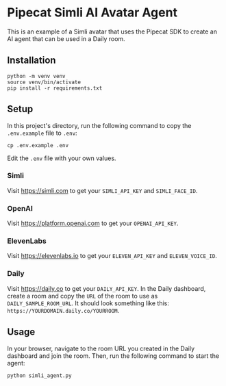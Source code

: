# Pipecat Simli AI Avatar Agent

This is an example of a Simli avatar that uses the Pipecat SDK to create an AI agent that can be used in a Daily room.

## Installation

```console
python -m venv venv
source venv/bin/activate
pip install -r requirements.txt
```

## Setup

In this project's directory, run the following command to copy the `.env.example` file to `.env`:

```console
cp .env.example .env
```

Edit the `.env` file with your own values.

### Simli

Visit https://simli.com to get your `SIMLI_API_KEY` and `SIMLI_FACE_ID`.

### OpenAI

Visit https://platform.openai.com to get your `OPENAI_API_KEY`.

### ElevenLabs

Visit https://elevenlabs.io to get your `ELEVEN_API_KEY` and `ELEVEN_VOICE_ID`.

### Daily

Visit https://daily.co to get your `DAILY_API_KEY`.
In the Daily dashboard, create a room and copy the `URL` of the room to use as `DAILY_SAMPLE_ROOM_URL`.
It should look something like this: `https://YOURDOMAIN.daily.co/YOURROOM`.

## Usage

In your browser, navigate to the room URL you created in the Daily dashboard and join the room.
Then, run the following command to start the agent:

```console
python simli_agent.py
```
